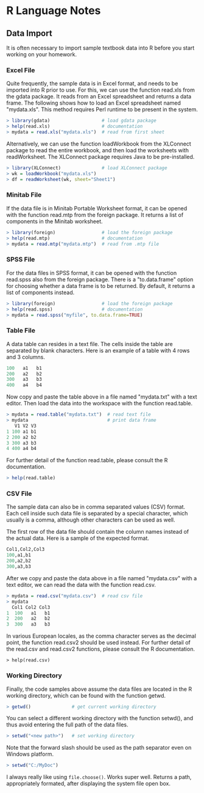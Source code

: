 # R Language Notes

## Data Import

It is often necessary to import sample textbook data into R before you start working on your homework.

### Excel File
Quite frequently, the sample data is in Excel format, and needs to be imported into R prior to use. For this, we can use the function read.xls from the gdata package. It reads from an Excel spreadsheet and returns a data frame. The following shows how to load an Excel spreadsheet named "mydata.xls". This method requires Perl runtime to be present in the system.

```r
> library(gdata)                   # load gdata package 
> help(read.xls)                   # documentation 
> mydata = read.xls("mydata.xls")  # read from first sheet
```

Alternatively, we can use the function loadWorkbook from the XLConnect package to read the entire workbook, and then load the worksheets with readWorksheet. The XLConnect package requires Java to be pre-installed.

```r
> library(XLConnect)               # load XLConnect package 
> wk = loadWorkbook("mydata.xls") 
> df = readWorksheet(wk, sheet="Sheet1")
```

### Minitab File

If the data file is in Minitab Portable Worksheet format, it can be opened with the function read.mtp from the foreign package. It returns a list of components in the Minitab worksheet.

```r
> library(foreign)                 # load the foreign package 
> help(read.mtp)                   # documentation 
> mydata = read.mtp("mydata.mtp")  # read from .mtp file
```

### SPSS File

For the data files in SPSS format, it can be opened with the function read.spss also from the foreign package. There is a "to.data.frame" option for choosing whether a data frame is to be returned. By default, it returns a list of components instead.

```r
> library(foreign)                 # load the foreign package 
> help(read.spss)                  # documentation 
> mydata = read.spss("myfile", to.data.frame=TRUE)
```

### Table File

A data table can resides in a text file. The cells inside the table are separated by blank characters. Here is an example of a table with 4 rows and 3 columns.

```r
100   a1   b1 
200   a2   b2 
300   a3   b3 
400   a4   b4
```

Now copy and paste the table above in a file named "mydata.txt" with a text editor. Then load the data into the workspace with the function read.table.

```r
> mydata = read.table("mydata.txt")  # read text file 
> mydata                             # print data frame 
   V1 V2 V3 
1 100 a1 b1 
2 200 a2 b2 
3 300 a3 b3 
4 400 a4 b4
```

For further detail of the function read.table, please consult the R documentation.

```r
> help(read.table)
```

### CSV File

The sample data can also be in comma separated values (CSV) format. Each cell inside such data file is separated by a special character, which usually is a comma, although other characters can be used as well.

The first row of the data file should contain the column names instead of the actual data. Here is a sample of the expected format.

```r
Col1,Col2,Col3 
100,a1,b1 
200,a2,b2 
300,a3,b3
```

After we copy and paste the data above in a file named "mydata.csv" with a text editor, we can read the data with the function read.csv.

```r
> mydata = read.csv("mydata.csv")  # read csv file 
> mydata 
  Col1 Col2 Col3 
1  100   a1   b1 
2  200   a2   b2 
3  300   a3   b3
```

In various European locales, as the comma character serves as the decimal point, the function read.csv2 should be used instead. For further detail of the read.csv and read.csv2 functions, please consult the R documentation.

`> help(read.csv)`

### Working Directory

Finally, the code samples above assume the data files are located in the R working directory, which can be found with the function getwd.

```r
> getwd()               # get current working directory
```

You can select a different working directory with the function setwd(), and thus avoid entering the full path of the data files.

```r
> setwd("<new path>")   # set working directory
```

Note that the forward slash should be used as the path separator even on Windows platform.

```r
> setwd("C:/MyDoc")
```

I always really like using `file.choose()`.  Works super well.  Returns a path, appropriately formated, after displaying the system file open box.